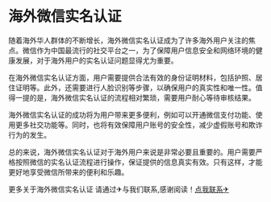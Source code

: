 # 海外微信实名认证

随着海外华人群体的不断增长，海外微信实名认证成为了许多海外用户关注的焦点。微信作为中国最流行的社交平台之一，为了保障用户信息安全和网络环境的健康发展，对于海外用户的实名认证问题显得尤为重要。

在海外微信实名认证方面，用户需要提供合法有效的身份证明材料，包括护照、居住证明等。此外，还需要进行人脸识别等步骤，以确保用户的真实性和唯一性。值得一提的是，海外微信实名认证的流程相对繁琐，需要用户耐心等待审核结果。

海外微信实名认证的成功将为用户带来更多便利，例如可以开通微信支付功能、使用更多社交功能等。同时，也将有效保障用户账号的安全性，减少虚假账号和欺诈行为的发生。

总的来说，海外微信实名认证对于海外用户来说是非常必要且重要的。用户需要严格按照微信的实名认证流程进行操作，保证提供的信息真实有效。只有这样，才能更好地享受微信所带来的便利和乐趣。

更多关于海外微信实名认证 请通过✈与我们联系,感谢阅读！[点我联系✈](https://help.G208.com)